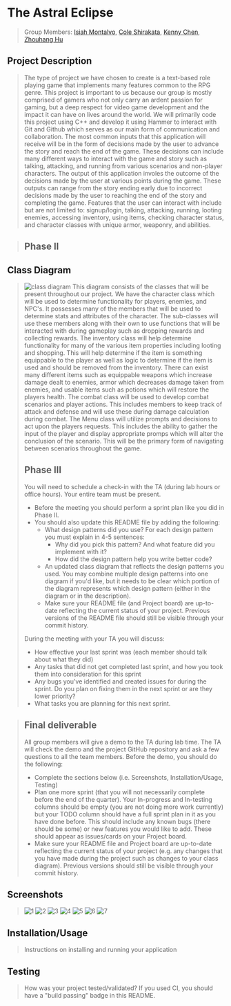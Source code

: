 # The Astral Eclipse

 > Group Members: [Isiah Montalvo](https://github.com/SwiftZephyr),
 >	          [Cole Shirakata](https://github.com/ColeShirakata),
 >	          [Kenny Chen](https://github.com/kennygchen),
 >	          [Zhouhang Hu](https://github.com/davidhu520)

## Project Description
 > The type of project we have chosen to create is a text-based role playing game that implements many features common to the RPG genre. This project is important to us because our group is mostly comprised of gamers who not only carry an ardent passion for gaming, but a deep respect for video game development and the impact it can have on lives around the world. We will primarily code this project using C++ and develop it using Hammer to interact with Git and Github which serves as our main form of communication and collaboration. The most common inputs that this application will receive will be in the form of decisions made by the user to advance the story and reach the end of the game. These decisions can include many different ways to interact with the game and story such as talking, attacking, and running from various scenarios and non-player characters. The output of this application involes the outcome of the decisions made by the user at various points during the game. These outputs can range from the story ending early due to incorrect decisions made by the user to reaching the end of the story and completing the game. Features that the user can interact with include but are not limited to: signup/login, talking, attacking, running, looting enemies, accessing inventory, using items, checking character status, and character classes with unique armor, weaponry, and abilities.   
 
> ## Phase II
## Class Diagram
 > ![class diagram](https://github.com/cs100/final-project-kchen329-zhu052-imont036-cshir004/blob/master/CS100%20Final%20Project%20Class%20Diagram.png?raw=true)
 > This diagram consists of the classes that will be present throughout our project. We have the character class which will be used to determine functionality for players, enemies, and NPC's. It possesses many of the members that will be used to determine stats and attributes of the character. The sub-classes will use these members along with their own to use functions that will be interacted with during gameplay such as dropping rewards and collecting rewards. The inventory class will help determine functionality for many of the various item properties including looting and shopping. This will help determine if the item is something equippable to the player as well as logic to determine if the item is used and should be removed from the inventory. There can exist many different items such as equippable weapons which increase damage dealt to enemies, armor which decreases damage taken from enemies, and usable items such as potions which will restore the players health. The combat class will be used to develop combat scenarios and player actions. This includes members to keep track of attack and defense and will use these during damage calculation during combat. The Menu class will utilize prompts and decisions to act upon the players requests. This includes the ability to gather the input of the player and display appropriate promps which will alter the conclusion of the scenario. This will be the primary form of navigating between scenarios throughout the game. 
 > ## Phase III
 > You will need to schedule a check-in with the TA (during lab hours or office hours). Your entire team must be present. 
 > * Before the meeting you should perform a sprint plan like you did in Phase II.
 > * You should also update this README file by adding the following:
 >   * What design patterns did you use? For each design pattern you must explain in 4-5 sentences:
 >     * Why did you pick this pattern? And what feature did you implement with it?
 >     * How did the design pattern help you write better code?
 >   * An updated class diagram that reflects the design patterns you used. You may combine multiple design patterns into one diagram if you'd like, but it needs to be clear which portion of the diagram represents which design pattern (either in the diagram or in the description).
 >   * Make sure your README file (and Project board) are up-to-date reflecting the current status of your project. Previous versions of the README file should still be visible through your commit history.
> 
> During the meeting with your TA you will discuss: 
 > * How effective your last sprint was (each member should talk about what they did)
 > * Any tasks that did not get completed last sprint, and how you took them into consideration for this sprint
 > * Any bugs you've identified and created issues for during the sprint. Do you plan on fixing them in the next sprint or are they lower priority?
 > * What tasks you are planning for this next sprint.

 
 > ## Final deliverable
 > All group members will give a demo to the TA during lab time. The TA will check the demo and the project GitHub repository and ask a few questions to all the team members. 
 > Before the demo, you should do the following:
 > * Complete the sections below (i.e. Screenshots, Installation/Usage, Testing)
 > * Plan one more sprint (that you will not necessarily complete before the end of the quarter). Your In-progress and In-testing columns should be empty (you are not doing more work currently) but your TODO column should have a full sprint plan in it as you have done before. This should include any known bugs (there should be some) or new features you would like to add. These should appear as issues/cards on your Project board.
 > * Make sure your README file and Project board are up-to-date reflecting the current status of your project (e.g. any changes that you have made during the project such as changes to your class diagram). Previous versions should still be visible through your commit history. 
 
 ## Screenshots
 > ![1](https://github.com/cs100/final-project-kchen329-zhu052-imont036-cshir004/blob/master/1.png)
 > ![2](https://github.com/cs100/final-project-kchen329-zhu052-imont036-cshir004/blob/master/2.png)
 > ![3](https://github.com/cs100/final-project-kchen329-zhu052-imont036-cshir004/blob/master/3.png)
 > ![4](https://github.com/cs100/final-project-kchen329-zhu052-imont036-cshir004/blob/master/4.png)
 > ![5](https://github.com/cs100/final-project-kchen329-zhu052-imont036-cshir004/blob/master/5.png)
 > ![6](https://github.com/cs100/final-project-kchen329-zhu052-imont036-cshir004/blob/master/6.png)
 > ![7](https://github.com/cs100/final-project-kchen329-zhu052-imont036-cshir004/blob/master/7.png)
 ## Installation/Usage
 > Instructions on installing and running your application
 ## Testing
 > How was your project tested/validated? If you used CI, you should have a "build passing" badge in this README.
 
